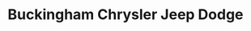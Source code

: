 ---
title: "Buckingham Chrysler Jeep Dodge"
url: /gatineau/buckingham-chrysler-jeep-dodge/
shop: car
---